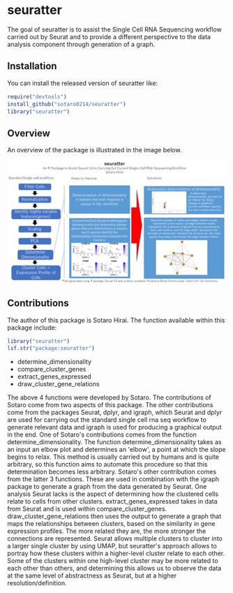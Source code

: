 
# seuratter

<!-- badges: start -->
<!-- badges: end -->

The goal of seuratter is to assist the Single Cell RNA Sequencing workflow carried out by Seurat and
to provide a different perspective to the data analysis component through generation of a graph.

## Installation

You can install the released version of seuratter like:

``` r
require("devtools")
install_github("sotaro0214/seuratter")
library("seuratter")
```

## Overview

An overview of the package is illustrated in the image below.

![overview](./inst/extdata/HIRAI_S_A1.png)

## Contributions

The author of this package is Sotaro Hirai. The function available within this package include:

``` r
library("seuratter")
lsf.str("package:seuratter")
```

- determine_dimensionality
- compare_cluster_genes
- extract_genes_expressed
- draw_cluster_gene_relations

The above 4 functions were developed by Sotaro. The contributions of Sotaro come from two aspects of this package.
The other contributions come from the packages Seurat, dplyr, and igraph, which Seurat and dplyr are used for carrying out the standard single cell rna seq workflow to generate relevant data and igraph is used for producing a graphical
output in the end.
One of Sotaro's contributions comes from the function determine_dimensionality. The function determine_dimensionality takes as an input an elbow plot and determines an 'elbow', a point at which the slope begins to relax. This method is 
usually carried out by humans and is quite arbitrary, so this function aims to automate this procedure so that this determination becomes less arbitrary.
Sotaro's other contribution comes from the latter 3 functions. These are used in combination with the igraph package to generate a graph from the data generated by Seurat. One analysis Seurat lacks is the aspect of determining how the clustered cells relate to cells from other clusters. extract_genes_expressed takes in data from Seurat and is used within compare_cluster_genes. draw_cluster_gene_relations then uses the output to generate a graph that maps the relationships between clusters, based on the similarity in gene expression profiles. The more related they are, the more stronger the connections are represented. Seurat allows multiple clusters to cluster into a larger single cluster by using UMAP, but seuratter's approach allows to portray how these clusters within a higher-level cluster relate to each other. Some of the clusters within one high-level cluster may be more related to each other than others, and determining this allows us to observe the data at the same level of abstractness as Seurat, but at a higher resolution/definition.

